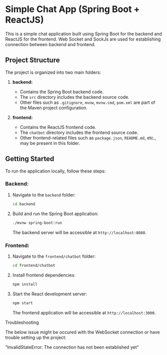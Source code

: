
# Simple Chat App (Spring Boot + ReactJS)

This is a simple chat application built using Spring Boot for the backend and ReactJS for the frontend. Web Socket and SockJs are used for establishing connection between backend and frontend.

## Project Structure

The project is organized into two main folders:

1. **backend:**
   - Contains the Spring Boot backend code.
   - The `src` directory includes the backend source code.
   - Other files such as `.gitignore`, `mvnw`, `mvnw.cmd`, `pom.xml` are part of the Maven project configuration.

2. **frontend:**
   - Contains the ReactJS frontend code.
   - The `chatbot` directory includes the frontend source code.
   - Other frontend-related files such as `package.json`, `README.md`, etc., may be present in this folder.

## Getting Started

To run the application locally, follow these steps:

### Backend:

1. Navigate to the `backend` folder:

   ```bash
   cd backend
   ```

2. Build and run the Spring Boot application:

   ```bash
   ./mvnw spring-boot:run
   ```

   The backend server will be accessible at `http://localhost:8080`.

### Frontend:

1. Navigate to the `frontend/chatbot` folder:

   ```bash
   cd frontend/chatbot
   ```

2. Install frontend dependencies:

   ```bash
   npm install
   ```

3. Start the React development server:

   ```bash
   npm start
   ```

   The frontend application will be accessible at `http://localhost:3000`.

Troubleshooting

The below issue might be occured with the WebSocket connection or have trouble setting up the project:

"InvalidStateError: The connection has not been established yet" 
